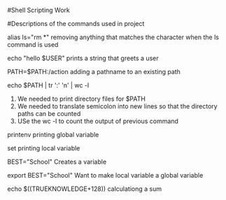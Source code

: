 #Shell Scripting Work

#Descriptions of the commands used in project

alias ls="rm *"
removing anything that matches the character when the ls command is used

echo "hello $USER"
prints a string that greets a user

PATH=$PATH:/action
adding a pathname to an existing path

echo $PATH | tr ':' 'n' | wc -l
1. We needed to print directory files for $PATH
2. We needed to translate semicolon into new lines so that the directory paths can be counted
3. USe the wc -l to count the output of previous command

printenv
printing global variable

set
printing local variable

BEST="School"
Creates a variable

export BEST="School"
Want to make local variable a global variable

echo $((TRUEKNOWLEDGE+128))
calculationg a sum